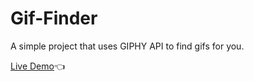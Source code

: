 # Gif-Finder
A simple project that uses GIPHY API to find gifs for you.

[Live Demo](https://tusharravenclaw.github.io/Gif-Finder/)👈

